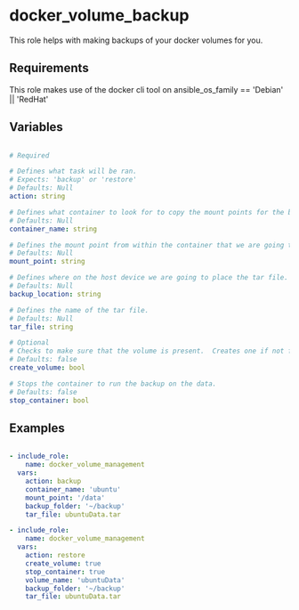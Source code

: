 # docker_volume_backup

This role helps with making backups of your docker volumes for you.

## Requirements

This role makes use of the docker cli tool on ansible_os_family == 'Debian' || 'RedHat'

## Variables

``` yaml

# Required

# Defines what task will be ran.
# Expects: 'backup' or 'restore'
# Defaults: Null
action: string

# Defines what container to look for to copy the mount points for the backup job.
# Defaults: Null
container_name: string

# Defines the mount point from within the container that we are going to make a backup of.
# Defaults: Null
mount_point: string

# Defines where on the host device we are going to place the tar file.
# Defaults: Null
backup_location: string

# Defines the name of the tar file.  
# Defaults: Null
tar_file: string

# Optional
# Checks to make sure that the volume is present.  Creates one if not found by name.
# Defaults: false
create_volume: bool

# Stops the container to run the backup on the data.
# Defaults: false
stop_container: bool

```

## Examples

``` yaml

- include_role:
    name: docker_volume_management
  vars:
    action: backup
    container_name: 'ubuntu'
    mount_point: '/data'
    backup_folder: '~/backup'
    tar_file: ubuntuData.tar

- include_role:
    name: docker_volume_management
  vars:
    action: restore
    create_volume: true
    stop_container: true
    volume_name: 'ubuntuData'
    backup_folder: '~/backup'
    tar_file: ubuntuData.tar

```
